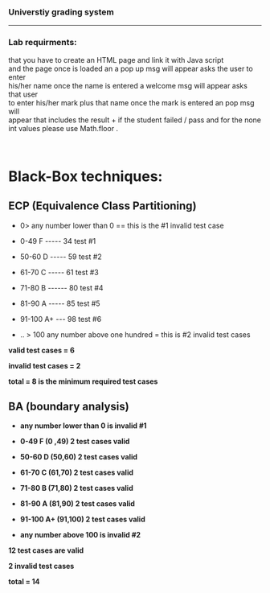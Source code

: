 ### Universtiy grading system 
<hr>

### Lab requirments: 


that you have to create an HTML page and link it with Java script <br>
and the page once is loaded an a pop up msg will appear asks the user to enter <br>
his/her name once the name is entered a welcome msg will appear asks that user <br>
to enter his/her mark plus that name once the mark is entered an pop msg will <br>
appear that includes the result + if the student failed / pass and for the none <br>
 int values please use Math.floor .

<br>


# Black-Box techniques: 
## ECP (Equivalence Class Partitioning)

* 0> any number lower than 0 == this is the #1 invalid test case 

* 0-49 F  ----- 34  test #1 

* 50-60 D ----- 59  test #2

* 61-70 C ----- 61   test #3

* 71-80 B ------ 80  test #4

* 81-90 A ----- 85   test #5

* 91-100 A+ --- 98   test #6 

* .. > 100 any number above one hundred = this is #2 invalid test cases 


<b> 
valid test cases = 6 

invalid test cases =  2 

total = 8 is the minimum required test cases 
<b>


## BA (boundary analysis) 


* any number lower than 0 is invalid #1 

* 0-49 F  (0 ,49)  2 test cases  valid 

* 50-60 D (50,60) 2 test cases valid

* 61-70 C (61,70) 2 test cases valid

* 71-80 B (71,80) 2 test cases valid

* 81-90 A (81,90) 2 test cases valid

* 91-100 A+ (91,100) 2 test cases valid

* any number above 100 is invalid #2 

<b>
12 test cases are valid 

2 invalid test cases 

total = 14 

<b>




